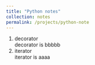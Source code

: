 ```yaml
---
title: "Python notes"
collection: notes
permalink: /projects/python-note
---
```


  1. decorator<br/>
      decorator is bbbbb 
  2. iterator<br/>
      iterator is aaaa
 
